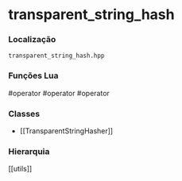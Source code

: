 # transparent_string_hash

### Localização
`transparent_string_hash.hpp`

### Funções Lua
#operator
#operator
#operator

### Classes
- [[TransparentStringHasher]]

### Hierarquia
[[utils]]

